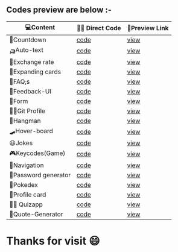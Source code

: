 <b><h2>Codes preview are below :-</h2></b>

|💻Content            |👨‍💻 Direct Code                                                 |🔗Preview Link |
|---                   |---                                                    |---                     |  
|🔢Countdown           |[code]( https://github.com/Khush1009i/mini--projects/tree/main/animation-countdown)|            [view](https://lucky-florentine-900227.netlify.app/)   |
|🛺Auto-text           |[code](https://github.com/Khush1009i/mini--projects/tree/main/auto-text)|                       [view](https://majestic-gumdrop-9a857d.netlify.app/)    | 
| 💱Exchange rate      |[code](https://github.com/Khush1009i/mini--projects/tree/main/exchange-rate)    |                   [view](https://nimble-narwhal-6026c5.netlify.app/)      |
|🎴Expanding cards     |[code](https://github.com/Khush1009i/mini--projects/tree/main/expanding%20cards)|               [view](https://legendary-shortbread-ece861.netlify.app/)|
|🎴FAQ;s     |[code](https://github.com/Khush1009i/mini--projects/tree/0b9e97ead42a5d6be9488b4768890255bf4bfc74/faq's)|       [view](https://moonlit-druid-d992ab.netlify.app/)|
|🏣Feedback-UI         |[code](https://github.com/Khush1009i/mini--projects/tree/main/feedback-UI)      |                    [view](https://lambent-buttercream-5ebba3.netlify.app/) |
|💁Form                |[code](https://github.com/Khush1009i/mini--projects/tree/main/form)             |                    [view](https://stellular-pony-52fd34.netlify.app/)      |
|🧑‍💼Git Profile         |[code](https://github.com/Khush1009i/mini--projects/tree/main/github%20profiles)|               [view](https://glowing-croquembouch4492dc.netlify.app/) |
|🐒Hangman             |[code](https://github.com/Khush1009i/mini--projects/tree/main/hangman)           |                   [view](https://keen-quokka-8f1b52.netlify.app/)         |
| 🛹Hover-board        |[code](https://github.com/Khush1009i/mini--projects/tree/main/Hoverboard)        |                   [view](https://resplendent-kitsune-2b2a01.netlify.app/) |
|😆Jokes       |[code](https://github.com/Khush1009i/mini--projects/tree/main/jokes)|                                   [view](https://boisterous-salamander-3220ff.netlify.app/) |
|🎮Keycodes(Game)      |[code](https://github.com/Khush1009i/mini--projects/tree/main/keycodes!)         |                   [view](https://joyful-crostata-81d07a.netlify.app/)     |
|📱Navigation          |[code]( https://github.com/Khush1009i/mini--projects/tree/main/mobile-navigation)|              [view](https://unique-sable-d3aa86.netlify.app/)        |  
|🔏Password generator  |[code](https://github.com/Khush1009i/mini--projects/tree/main/password-generator)|              [view](https://aquamarine-elf-603e9a.netlify.app/)      |
|🐯Pokedex             |[code](https://github.com/Khush1009i/mini--projects/tree/main/pokedex)           |                   [view](https://visionary-bombolone-c3b8f0.netlify.app/) |
|🪪Profile card        |[code](https://github.com/Khush1009i/mini--projects/tree/main/profile-card)      |                    [view](https://dapper-sundae-227be0.netlify.app/)      |
|👨‍🏫 Quizapp                |[code](https://github.com/Khush1009i/mini--projects/tree/main/quizapp)       |               [view](https://rainbow-marshmallow-85507a.netlify.app/) |
|📑Quote-Generator     |[code](https://github.com/Khush1009i/mini--projects/tree/main/quote-Gen )        |              [view](https://visionary-malasada-77e9d7.netlify.app/)  |




<h1>Thanks for visit 😄</h1>
